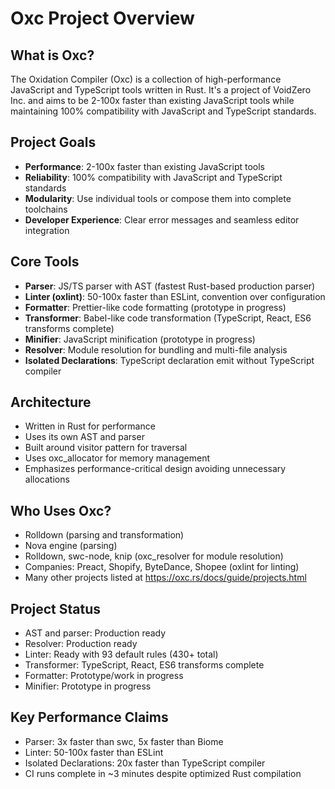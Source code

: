 # Oxc Project Overview

## What is Oxc?

The Oxidation Compiler (Oxc) is a collection of high-performance JavaScript and TypeScript tools written in Rust. It's a project of VoidZero Inc. and aims to be 2-100x faster than existing JavaScript tools while maintaining 100% compatibility with JavaScript and TypeScript standards.

## Project Goals

- **Performance**: 2-100x faster than existing JavaScript tools
- **Reliability**: 100% compatibility with JavaScript and TypeScript standards
- **Modularity**: Use individual tools or compose them into complete toolchains
- **Developer Experience**: Clear error messages and seamless editor integration

## Core Tools

- **Parser**: JS/TS parser with AST (fastest Rust-based production parser)
- **Linter (oxlint)**: 50-100x faster than ESLint, convention over configuration
- **Formatter**: Prettier-like code formatting (prototype in progress)
- **Transformer**: Babel-like code transformation (TypeScript, React, ES6 transforms complete)
- **Minifier**: JavaScript minification (prototype in progress)
- **Resolver**: Module resolution for bundling and multi-file analysis
- **Isolated Declarations**: TypeScript declaration emit without TypeScript compiler

## Architecture

- Written in Rust for performance
- Uses its own AST and parser
- Built around visitor pattern for traversal
- Uses oxc_allocator for memory management
- Emphasizes performance-critical design avoiding unnecessary allocations

## Who Uses Oxc?

- Rolldown (parsing and transformation)
- Nova engine (parsing)
- Rolldown, swc-node, knip (oxc_resolver for module resolution)
- Companies: Preact, Shopify, ByteDance, Shopee (oxlint for linting)
- Many other projects listed at https://oxc.rs/docs/guide/projects.html

## Project Status

- AST and parser: Production ready
- Resolver: Production ready
- Linter: Ready with 93 default rules (430+ total)
- Transformer: TypeScript, React, ES6 transforms complete
- Formatter: Prototype/work in progress
- Minifier: Prototype in progress

## Key Performance Claims

- Parser: 3x faster than swc, 5x faster than Biome
- Linter: 50-100x faster than ESLint
- Isolated Declarations: 20x faster than TypeScript compiler
- CI runs complete in ~3 minutes despite optimized Rust compilation
